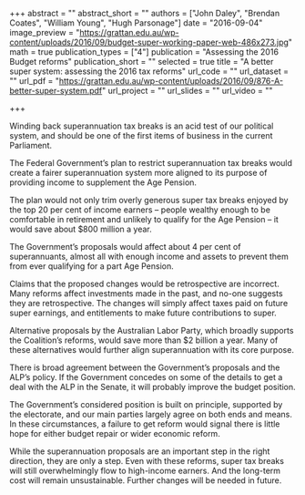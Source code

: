 +++
abstract = ""
abstract_short = ""
authors = ["John Daley", "Brendan Coates", "William Young", "Hugh Parsonage"]
date = "2016-09-04"
image_preview = "https://grattan.edu.au/wp-content/uploads/2016/09/budget-super-working-paper-web-486x273.jpg"
math = true
publication_types = ["4"]
publication = "Assessing the 2016 Budget reforms"
publication_short = ""
selected = true
title = "A better super system: assessing the 2016 tax reforms"
url_code = ""
url_dataset = ""
url_pdf = "https://grattan.edu.au/wp-content/uploads/2016/09/876-A-better-super-system.pdf"
url_project = ""
url_slides = ""
url_video = ""

+++

Winding back superannuation tax breaks is an acid test of our political system, and should be one of the first items of business in the current Parliament.

The Federal Government’s plan to restrict superannuation tax breaks would create a fairer superannuation system more aligned to its purpose of providing income to supplement the Age Pension.

The plan would not only trim overly generous super tax breaks enjoyed by the top 20 per cent of income earners – people wealthy enough to be comfortable in retirement and unlikely to qualify for the Age Pension – it would save about $800 million a year.

The Government’s proposals would affect about 4 per cent of superannuants, almost all with enough income and assets to prevent them from ever qualifying for a part Age Pension.

Claims that the proposed changes would be retrospective are incorrect. Many reforms affect investments made in the past, and no-one suggests they are retrospective. The changes will simply affect taxes paid on future super earnings, and entitlements to make future contributions to super.

Alternative proposals by the Australian Labor Party, which broadly supports the Coalition’s reforms, would save more than $2 billion a year. Many of these alternatives would further align superannuation with its core purpose.

There is broad agreement between the Government’s proposals and the ALP’s policy. If the Government concedes on some of the details to get a deal with the ALP in the Senate, it will probably improve the budget position.

The Government’s considered position is built on principle, supported by the electorate, and our main parties largely agree on both ends and means. In these circumstances, a failure to get reform would signal there is little hope for either budget repair or wider economic reform.

While the superannuation proposals are an important step in the right direction, they are only a step. Even with these reforms, super tax breaks will still overwhelmingly flow to high-income earners. And the long-term cost will remain unsustainable. Further changes will be needed in future.

